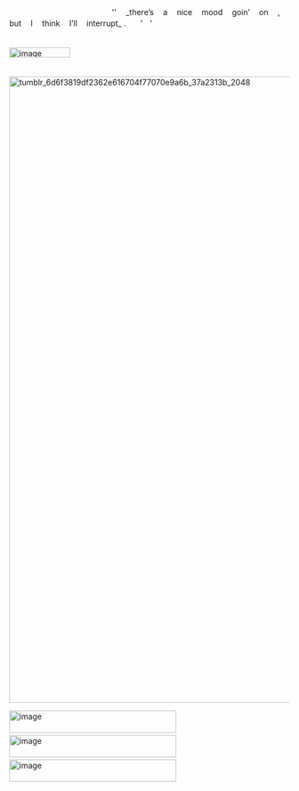 ㅤㅤㅤㅤ   ㅤㅤㅤㅤㅤㅤㅤㅤㅤㅤ''  ㅤ_there’sㅤ a ㅤniceㅤ moodㅤ goin’ ㅤonㅤ  ,   butㅤ I ㅤthink ㅤI’llㅤ interrupt_  .ㅤㅤ'ㅤ'

ㅤㅤㅤㅤㅤㅤㅤㅤㅤㅤㅤㅤㅤㅤㅤㅤㅤㅤㅤㅤㅤㅤㅤㅤㅤㅤㅤㅤㅤㅤㅤ<img width="109" height="18" alt="image" src="https://github.com/user-attachments/assets/cfc99534-60ff-46e1-aaa0-f8e1938e8020" />


ㅤ<img width="2000" height="1125" alt="tumblr_6d6f3819df2362e616704f77070e9a6b_37a2313b_2048" src="https://github.com/user-attachments/assets/11c8ec98-c071-4bc0-b13f-ca89177c3bfb" />







<img width="300" height="40" alt="image" src="https://github.com/user-attachments/assets/b86084fe-a73d-4bc3-9e66-ea199e178f51" />ㅤ<img width="300" height="40" alt="image" src="https://github.com/user-attachments/assets/e629d918-47d4-469e-bb1c-0f67a9a61ad3" />ㅤ<img width="300" height="40" alt="image" src="https://github.com/user-attachments/assets/51977fc9-b26a-438b-b8ee-22c30d304ba8" />



